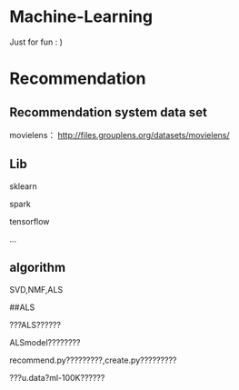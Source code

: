 # Machine-Learning
Just for fun  : )

# Recommendation

## Recommendation system data set

movielens： http://files.grouplens.org/datasets/movielens/

## Lib

sklearn

spark

tensorflow

...

## algorithm

SVD,NMF,ALS


##ALS

???ALS??????

ALSmodel????????

recommend.py?????????,create.py?????????

???u.data?ml-100K??????

